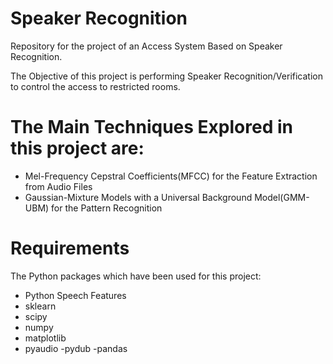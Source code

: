 # Speaker Recognition
Repository for the project of an Access System Based on Speaker Recognition.

The Objective of this project is performing Speaker Recognition/Verification to control the access to restricted rooms.
# The Main Techniques Explored in this project are:
- Mel-Frequency Cepstral Coefficients(MFCC) for the Feature Extraction from Audio Files
- Gaussian-Mixture Models with a Universal Background Model(GMM-UBM) for the Pattern Recognition

 # Requirements
 
 The Python packages which have been used for this project:  
- Python Speech Features
- sklearn 
- scipy
- numpy
- matplotlib
- pyaudio
-pydub
-pandas 
